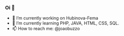 ### Oi 👋

- 🔭 I’m currently working on Hubinova-Fema
- 🌱 I’m currently learning PHP, JAVA, HTML, CSS, SQL.
- 📫 How to reach me: @joaobuzzo
